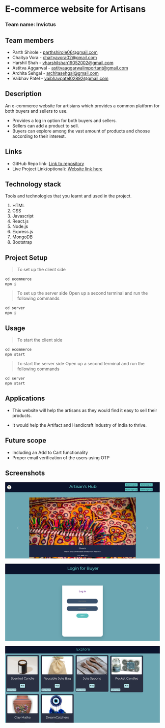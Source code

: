 # E-commerce website for Artisans 

### Team name: Invictus

## Team members
* Parth Shirole - parthshirole06@gmail.com
* Chaitya Vora - chaityavora02@gmail.com
* Harshil Shah - vharshilshah19052002@gmail.com
* Astitva Aggarwal - astitvaaggarwalimportant@gmail.com
* Archita Sehgal - architasehgal@gmail.com
* Vaibhav Patel - vaibhavpatel02892@gmail.com


## Description
An e-commerce website for artisians which provides a common platform for both buyers and sellers to use.

* Provides a log in option for both buyers and sellers.
* Sellers can add a product to sell.
* Buyers can explore among the vast amount of products and choose according to their interest.

## Links
* GitHub Repo link: [Link to repository](https://github.com/your-repo-link)
* Live Project Link(optional): [Website link here](www.google.com)

## Technology stack

Tools and technologies that you learnt and used in the project.

1. HTML
2. CSS
3. Javascript
4. React.js
5. Node.js
6. Express.js
7. MongoDB
8. Bootstrap

## Project Setup
>To set up the client side 
```
cd ecommerce 
npm i

```
>To set up the server side
>Open up a second terminal and run the following commands 
```
cd server
npm i
```

## Usage
>To start the client side
```
cd ecommerce 
npm start
```
>To start the server side 
>Open up a second terminal and run the following commands
```
cd server
npm start
```

## Applications
* This website will help the artisans as they would find it easy to sell their products.

* It would help the Artifact and Handicraft Industry of India to thrive.


## Future scope

* Including an Add to Cart functionality
* Proper email verification of the users using OTP

## Screenshots


![Screenshot alt text](images/homepage.png "Home Page")

![Screenshot alt text](images/login.png "Login for Buyer Page")

![Screenshot alt text](images/explore.png "Explore Page")
